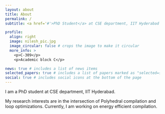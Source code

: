 ```yaml
---
layout: about
title: About
permalink: /
subtitle: <a href='#'>PhD Student</a> at CSE department, IIT Hyderabad

profile:
  align: right
  image: nilesh_pic.jpg
  image_circular: false # crops the image to make it circular
  more_info: >
    <p>C-309</p>
    <p>Academic block C</p> 

news: true # includes a list of news items
selected_papers: true # includes a list of papers marked as "selected={true}"
social: true # includes social icons at the bottom of the page
---
```


<p> I am a PhD student at CSE department, IIT Hyderabad. </p>

<p> My research interests are in the intersection of Polyhedral compilation and loop optimizations. Currently, I am working on energy efficient compilation. </p>

<!-- Put your address / P.O. box / other info right below your picture. You can also disable any of these elements by editing `profile` property of the YAML header of your `_pages/about.md`. Edit `_bibliography/papers.bib` and Jekyll will render your [publications page](/al-folio/publications/) automatically.

Link to your social media connections, too. This theme is set up to use [Font Awesome icons](https://fontawesome.com/) and [Academicons](https://jpswalsh.github.io/academicons/), like the ones below. Add your Facebook, Twitter, LinkedIn, Google Scholar, or just disable all of them. -->
